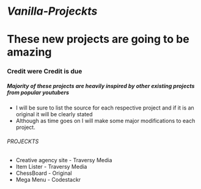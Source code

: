 # ***Vanilla-Projeckts***

# These new projects are going to be amazing

### Credit were Credit is due 
##### Majority of these projects are heavily inspired by other existing projects from popular youtubers
+ I will be sure to list the source for each respective project and if it is an original it will be clearly stated
+ Although as time goes on I will make some major modifications to each project.

###### PROJECKTS
+ Creative agency site - Traversy Media
+ Item Lister - Traversy Media
+ ChessBoard - Original 
+ Mega Menu - Codestackr
